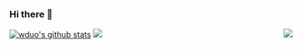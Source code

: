 ### Hi there 👋

<!--
**wduo/wduo** is a ✨ _special_ ✨ repository because its `README.md` (this file) appears on your GitHub profile.

Here are some ideas to get you started:

- 🔭 I’m currently working on ...
- 🌱 I’m currently learning ...
- 👯 I’m looking to collaborate on ...
- 🤔 I’m looking for help with ...
- 💬 Ask me about ...
- 📫 How to reach me: ...
- 😄 Pronouns: ...
- ⚡ Fun fact: ...
-->

[![wduo's github stats](https://github-readme-stats.vercel.app/api?username=wduo&show_icons=true&theme=vue-dark)](https://github.com/anuraghazra/github-readme-stats)
<img align="right" src="https://github-readme-stats.vercel.app/api/top-langs/?username=wduo&langs_count=7&theme=graywhite" />
<img src="https://github-readme-stats.vercel.app/api/wakatime?username=wduo&layout=compact&langs_count=6&theme=vue-dark&&custom_title=Programming Times(Jul 29 2021-)" />
